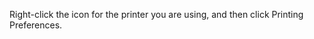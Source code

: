 <Token xmlns:xlink="http://www.w3.org/1999/xlink">Right-click the icon for the printer you are using, and then click <ui xmlns="http://ddue.schemas.microsoft.com/authoring/2003/5">Printing Preferences</ui>.</Token>